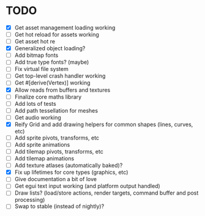 # TODO

- [x] Get asset management loading working
- [ ] Get hot reload for assets working
- [ ] Get asset hot re
- [x] Generalized object loading?
- [ ] Add bitmap fonts
- [ ] Add true type fonts? (maybe)
- [ ] Fix virtual file system
- [ ] Get top-level crash handler working
- [ ] Get #[derive(Vertex)] working
- [x] Allow reads from buffers and textures
- [ ] Finalize core maths library
- [ ] Add lots of tests
- [ ] Add path tessellation for meshes
- [ ] Get audio working
- [x] Reify Grid and add drawing helpers for common shapes (lines, curves, etc)
- [ ] Add sprite pivots, transforms, etc
- [ ] Add sprite animations
- [ ] Add tilemap pivots, transforms, etc
- [ ] Add tilemap animations
- [ ] Add texture atlases (automatically baked)?
- [x] Fix up lifetimes for core types (graphics, etc)
- [ ] Give documentation a bit of love
- [ ] Get egui text input working (and platform output handled)
- [ ] Draw lists? (load/store actions, render targets, command buffer and post processing)
- [ ] Swap to stable (instead of nightly)?